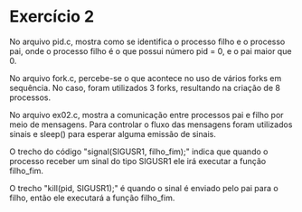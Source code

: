 # Exercício 2

No arquivo pid.c, mostra como se identifica o processo filho e o processo pai, onde o processo filho é o que possui número pid = 0, e o pai maior que 0.

No arquivo fork.c, percebe-se o que acontece no uso de vários forks em sequência. 
No caso, foram utilizados 3 forks, resultando na criação de 8 processos.

No arquivo ex02.c, mostra a comunicação entre processos pai e filho por meio de mensagens.
Para controlar o fluxo das mensagens foram utilizados sinais e sleep() para esperar alguma emissão de sinais.

O trecho do código "signal(SIGUSR1, filho_fim);" indica que quando o processo receber um sinal do tipo SIGUSR1 ele irá executar a função filho_fim.

O trecho "kill(pid, SIGUSR1);" é quando o sinal é enviado pelo pai para o filho, então ele executará a função filho_fim.